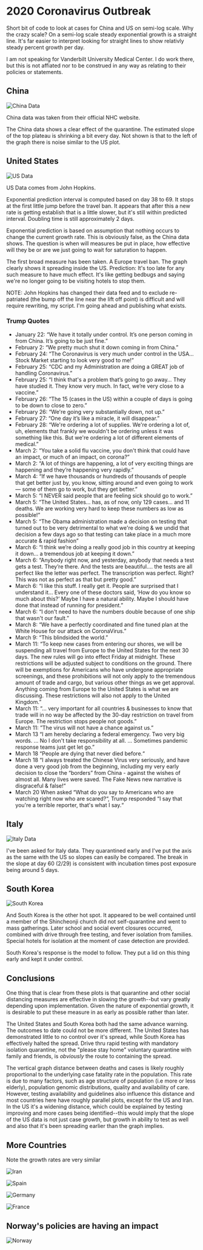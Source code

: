 # 2020 Coronavirus Outbreak

Short bit of code to look at cases for China and US on semi-log scale. Why the crazy scale? On a semi-log scale steady exponential growth is a straight line. It's far easier to interpret looking for straight lines to show relativly steady percent growth per day. 

I am not speaking for Vanderbilt University Medical Center. I do work there, but this is not affiated nor to be construed in any way as relating to their policies or statements. 

## China

![China Data](./China.png)

China data was taken from their official NHC website.

The China data shows a clear effect of the quarantine. The estimated slope of the top plateau is shrinking a bit every day. Not shown is that to the left of the graph there is noise similar to the US plot.

## United States

![US Data](./us.png)

US Data comes from John Hopkins.

Exponential prediction interval is computed based on day 38 to 69. It stops at the first little jump before the travel ban. It appears that after this a new rate is getting establish that is a little slower, but it's still within predicted interval. Doubling time is still approximately 2 days.

Exponential prediction is based on assumption that nothing occurs to change the current growth rate. This is obviously false, as the China data shows. The question is when will measures be put in place, how effective will they be or are we just going to wait for saturation to happen.

The first broad measure has been taken. A Europe travel ban. The graph clearly shows it spreading inside the US. Prediction: It's too late for any such measure to have much effect. It's like getting bedbugs and saying we're no longer going to be visiting hotels to stop them.

NOTE: John Hopkins has changed their data feed and to exclude re-patriated (the bump off the line near the lift off point) is difficult and will require rewriting, my script. I'm going ahead and publishing what exists.

### Trump Quotes

* January 22: “We have it totally under control. It’s one person coming in from China. It’s going to be just fine.”
* February 2: “We pretty much shut it down coming in from China.”
* February 24: “The Coronavirus is very much under control in the USA… Stock Market starting to look very good to me!”
* February 25: “CDC and my Administration are doing a GREAT job of handling Coronavirus.”
* February 25: “I think that's a problem that’s going to go away… They have studied it. They know very much. In fact, we’re very close to a vaccine.”
* February 26: “The 15 (cases in the US) within a couple of days is going to be down to close to zero.”
* February 26: “We're going very substantially down, not up.”
* February 27: “One day it’s like a miracle, it will disappear.”
* February 28: “We're ordering a lot of supplies. We're ordering a lot of, uh, elements that frankly we wouldn't be ordering unless it was something like this. But we're ordering a lot of different elements of medical.”
* March 2: “You take a solid flu vaccine, you don't think that could have an impact, or much of an impact, on corona?”
* March 2: “A lot of things are happening, a lot of very exciting things are happening and they’re happening very rapidly.” 
* March 4: “If we have thousands or hundreds of thousands of people that get better just by, you know, sitting around and even going to work — some of them go to work, but they get better.”
* March 5: “I NEVER said people that are feeling sick should go to work.”
* March 5: “The United States… has, as of now, only 129 cases… and 11 deaths. We are working very hard to keep these numbers as low as possible!”
* March 5: “The Obama administration made a decision on testing that turned out to be very detrimental to what we're doing & we undid that decision a few days ago so that testing can take place in a much more accurate & rapid fashion”
* March 6: “I think we’re doing a really good job in this country at keeping it down… a tremendous job at keeping it down.” 
* March 6: “Anybody right now, and yesterday, anybody that needs a test gets a test. They’re there. And the tests are beautiful…. the tests are all perfect like the letter was perfect. The transcription was perfect. Right? This was not as perfect as that but pretty good.”
* March 6: “I like this stuff. I really get it. People are surprised that I understand it… Every one of these doctors said, ‘How do you know so much about this?’ Maybe I have a natural ability. Maybe I should have done that instead of running for president.”
* March 6: “I don't need to have the numbers double because of one ship that wasn't our fault.”
* March 8: “We have a perfectly coordinated and fine tuned plan at the White House for our attack on CoronaVirus.”
* March 9: “This blindsided the world.”
* March 11: “To keep new cases from entering our shores, we will be suspending all travel from Europe to the United States for the next 30 days. The new rules will go into effect Friday at midnight. These restrictions will be adjusted subject to conditions on the ground. There will be exemptions for Americans who have undergone appropriate screenings, and these prohibitions will not only apply to the tremendous amount of trade and cargo, but various other things as we get approval.  Anything coming from Europe to the United States is what we are discussing. These restrictions will also not apply to the United Kingdom.”
* March 11: “... very important for all countries & businesses to know that trade will in no way be affected by the 30-day restriction on travel from Europe. The restriction stops people not goods.”
* March 11: ”The virus will not have a chance against us.”
* March 13 “I am hereby declaring a federal emergency. Two very big words. ... No I don't take responsibility at all. ... Sometimes pandemic response teams just get let go.”
* March 18 “People are dying that never died before.“
* March 18 “I always treated the Chinese Virus very seriously, and have done a very good job from the beginning, including my very early decision to close the “borders” from China - against the wishes of almost all. Many lives were saved. The Fake News new narrative is disgraceful & false!“
* March 20 When asked “What do you say to Americans who are watching right now who are scared?“, Trump responded “I say that you're a terrible reporter, that's what I say.“

## Italy

![Italy Data](./italy.png)

I've been asked for Italy data. They quarantined early and I've put the axis as the same with the US so slopes can easily be compared. The break in the slope at day 60 (2/29) is consistent with incubation times post exposure being around 5 days.

## South Korea

![South Korea](./sk.png)

And South Korea is the other hot spot. It appeared to be well contained until a member of the Shincheonji church did not self-quarantine and went to mass gatherings. Later school and social event closures occurred, combined with drive through free testing, and fever isolation from families. Special hotels for isolation at the moment of case detection are provided.

South Korea's response is the model to follow. They put a lid on this thing early and kept it under control. 

## Conclusions

One thing that is clear from these plots is that quarantine and other social distancing measures are effective in slowing the growth--but vary greatly depending upon implementation. Given the nature of exponential growth, it is desirable to put these measure in as early as possible rather than later. 

The United States and South Korea both had the same advance warning. The outcomes to date could not be more different. The United States has demonstrated little to no control over it's spread, while South Korea has effectively halted the spread. Drive thru rapid testing with mandatory isolation quarantine, not the "please stay home" voluntary quarantine with family and friends, is *obviously* the route to containing the spread.

The vertical graph distance between deaths and cases is likely roughly proportional to the underlying case fatality rate in the population. This rate is due to many factors, such as age structure of population (i.e more or less elderly), population genomic distributions, quality and availability of care. However, testing availability and guidelines also influence this distance and most countries here have roughly parallel plots, except for the US and Iran. In the US it's a widening distance, which could be explained by testing improving and more cases being identified--this would imply that the slope of the US data is not just case growth, but growth in ability to test as well and also that it's been spreading earlier than the graph implies. 

## More Countries

Note the growth rates are very similar

![Iran](./iran.png)

![Spain](./spain.png)

![Germany](./germany.png)

![France](./france.png)


## Norway's policies are having an impact

![Norway](./norway.png)



